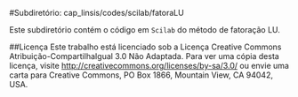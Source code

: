 #Subdiretório: cap_linsis/codes/scilab/fatoraLU

Este subdiretório contém o código em `Scilab` do método de fatoração LU.

##Licença
Este trabalho está licenciado sob a Licença Creative Commons Atribuição-CompartilhaIgual 3.0 Não Adaptada. Para ver uma cópia desta licença, visite http://creativecommons.org/licenses/by-sa/3.0/ ou envie uma carta para Creative Commons, PO Box 1866, Mountain View, CA 94042, USA.
